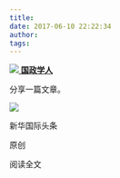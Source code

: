 ```yaml
---
title: 
date: 2017-06-10 22:22:34
author: 
tags: 
---
```



[ ![](/images/4220/1.png) **国政学人** ](javascript:;)

分享一篇文章。

![](/images/4220/2.png)

新华国际头条

原创

阅读全文

